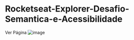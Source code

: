 # Rocketseat-Explorer-Desafio-Semantica-e-Acessibilidade
Ver Página
![image](https://user-images.githubusercontent.com/47360598/205319022-12d27642-ba1f-4013-92c0-1774571345f2.png)
